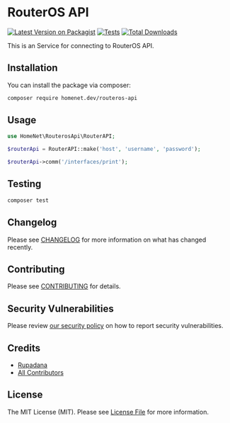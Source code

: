 # RouterOS API

[![Latest Version on Packagist](https://img.shields.io/packagist/v/homenet/routeros-api.svg?style=flat-square)](https://packagist.org/packages/homenet/routeros-api)
[![Tests](https://img.shields.io/github/actions/workflow/status/homenet/routeros-api/run-tests.yml?branch=main&label=tests&style=flat-square)](https://github.com/homenet/routeros-api/actions/workflows/run-tests.yml)
[![Total Downloads](https://img.shields.io/packagist/dt/homenet/routeros-api.svg?style=flat-square)](https://packagist.org/packages/homenet/routeros-api)

This is an Service for connecting to RouterOS API.

## Installation

You can install the package via composer:

```bash
composer require homenet.dev/routeros-api
```

## Usage

```php
use HomeNet\RouterosApi\RouterAPI;

$routerApi = RouterAPI::make('host', 'username', 'password');

$routerApi->comm('/interfaces/print');
```

## Testing

```bash
composer test
```

## Changelog

Please see [CHANGELOG](CHANGELOG.md) for more information on what has changed recently.

## Contributing

Please see [CONTRIBUTING](https://github.com/spatie/.github/blob/main/CONTRIBUTING.md) for details.

## Security Vulnerabilities

Please review [our security policy](../../security/policy) on how to report security vulnerabilities.

## Credits

- [Rupadana](https://github.com/homenet.dev)
- [All Contributors](../../contributors)

## License

The MIT License (MIT). Please see [License File](LICENSE.md) for more information.

